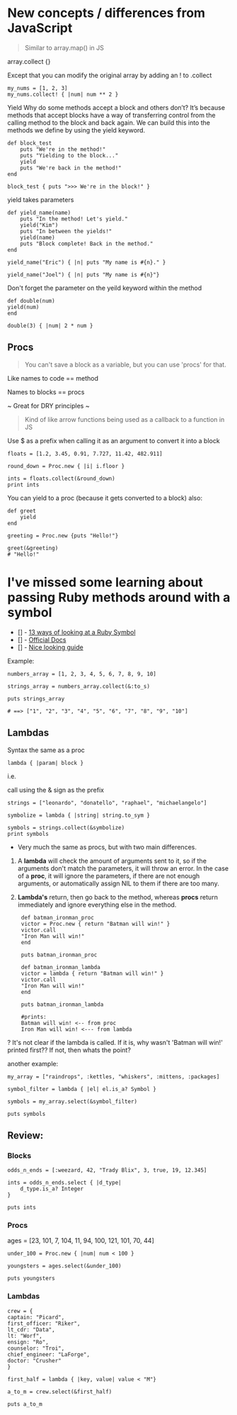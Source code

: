 # New concepts / differences from JavaScript

> Similar to array.map() in JS

array.collect {}

Except that you can modify the original array by adding an ! to .collect

    my_nums = [1, 2, 3]
    my_nums.collect! { |num| num ** 2 }

Yield
Why do some methods accept a block and others don’t? It’s because methods that accept blocks have a way of transferring control from the calling method to the block and back again. We can build this into the methods we define by using the yield keyword.

    def block_test
        puts "We're in the method!"
        puts "Yielding to the block..."
        yield
        puts "We're back in the method!"
    end

    block_test { puts ">>> We're in the block!" }

yield takes parameters 

    def yield_name(name)
        puts "In the method! Let's yield."
        yield("Kim")
        puts "In between the yields!"
        yield(name)
        puts "Block complete! Back in the method."
    end

    yield_name("Eric") { |n| puts "My name is #{n}." }

    yield_name("Joel") { |n| puts "My name is #{n}"}

Don't forget the parameter on the yeild keyword within the method

    def double(num) 
    yield(num)
    end
    
    double(3) { |num| 2 * num }

## Procs

> You can't save a block as a variable, but you can use 'procs' for that.

Like names to code == method

Names to blocks == procs

~ Great for DRY principles ~

> Kind of like arrow functions being used as a callback to a function in JS

Use $ as a prefix when calling it as an argument to convert it into a block

    floats = [1.2, 3.45, 0.91, 7.727, 11.42, 482.911]

    round_down = Proc.new { |i| i.floor }

    ints = floats.collect(&round_down)
    print ints

You can yield to a proc (because it gets converted to a block) also:

    def greet
        yield
    end

    greeting = Proc.new {puts "Hello!"}

    greet(&greeting)
    # "Hello!"

# I've missed some learning about passing Ruby methods around with a symbol

- [] - [13 ways of looking at a Ruby Symbol ](http://www.randomhacks.net.s3-website-us-east-1.amazonaws.com/2007/01/20/13-ways-of-looking-at-a-ruby-symbol/)
- [] - [Official Docs](https://ruby-doc.org/core-2.5.0/Symbol.html)
- [] - [Nice looking guide](https://www.rubyguides.com/2018/02/ruby-symbols/)

Example: 

    numbers_array = [1, 2, 3, 4, 5, 6, 7, 8, 9, 10]

    strings_array = numbers_array.collect(&:to_s)

    puts strings_array

    # ==> ["1", "2", "3", "4", "5", "6", "7", "8", "9", "10"]

## Lambdas
Syntax the same as a proc

    lambda { |param| block }

i.e.

call using the & sign as the prefix

    strings = ["leonardo", "donatello", "raphael", "michaelangelo"]

    symbolize = lambda { |string| string.to_sym }

    symbols = strings.collect(&symbolize)
    print symbols

- Very much the same as procs, but with two main differences.
1. A <b>lambda</b> will check the amount of arguments sent to it, so if the arguments don't match  the parameters, it will throw an error.
In the case of a <b>proc</b>, it will ignore the parameters, if there are not enough arguments, or automatically assign NIL to them if there are too many.

2. <b>Lambda's</b> return, then go back to the method, whereas <b>procs</b> return immediately and ignore everything else in the method.



        def batman_ironman_proc
        victor = Proc.new { return "Batman will win!" }
        victor.call
        "Iron Man will win!"
        end

        puts batman_ironman_proc

        def batman_ironman_lambda
        victor = lambda { return "Batman will win!" }
        victor.call
        "Iron Man will win!"
        end

        puts batman_ironman_lambda

        #prints: 
        Batman will win! <-- from proc
        Iron Man will win! <--- from lambda

? It's not clear if the lambda is called.  If it is, why wasn't 'Batman will win!' printed first??  If not, then whats the point?

another example:

    my_array = ["raindrops", :kettles, "whiskers", :mittens, :packages]

    symbol_filter = lambda { |el| el.is_a? Symbol }

    symbols = my_array.select(&symbol_filter)

    puts symbols

## Review:

### Blocks

    odds_n_ends = [:weezard, 42, "Trady Blix", 3, true, 19, 12.345]

    ints = odds_n_ends.select { |d_type|
        d_type.is_a? Integer
    }

    puts ints

### Procs

ages = [23, 101, 7, 104, 11, 94, 100, 121, 101, 70, 44]


    under_100 = Proc.new { |num| num < 100 }

    youngsters = ages.select(&under_100)

    puts youngsters

### Lambdas

    crew = {
    captain: "Picard",
    first_officer: "Riker",
    lt_cdr: "Data",
    lt: "Worf",
    ensign: "Ro",
    counselor: "Troi",
    chief_engineer: "LaForge",
    doctor: "Crusher"
    }

    first_half = lambda { |key, value| value < "M"}

    a_to_m = crew.select(&first_half)

    puts a_to_m

